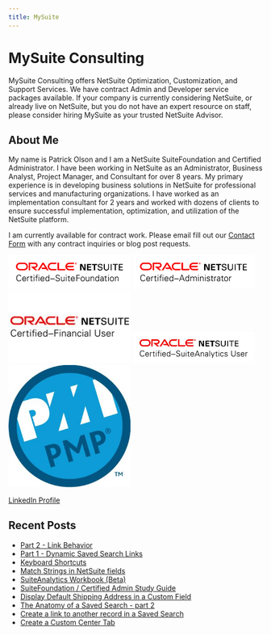 ```yaml
---
title: MySuite
---
```


# MySuite Consulting

MySuite Consulting offers NetSuite Optimization, Customization, and Support Services. We have contract Admin and Developer service packages available.
If your company is currently considering NetSuite, or already live on NetSuite, but you do not have an expert resource on staff, please consider hiring MySuite as your trusted NetSuite Advisor.

## About Me

My name is Patrick Olson and I am a NetSuite SuiteFoundation and Certified Administrator. I have been working in NetSuite as an Administrator, Business Analyst, Project Manager, and Consultant for over 8 years. My primary experience is in developing business solutions in NetSuite for professional services and manufacturing organizations. I have worked as an implementation consultant for 2 years and worked with dozens of clients to ensure successful implementation, optimization, and utilization of the NetSuite platform.

I am currently available for contract work. Please email fill out our [Contact Form](https://mysuite.tech/about/#contact-form) with any contract inquiries or blog post requests.



<img src="./img/certfound.png" width=48%>
<img src="./img/certadmin.png" width=48%>

<img src="./img/finuser.png" width=48%>
<img src="./img/reportinguser.png" width=48%>

<img src="./img/pmp.png" width=48%>

[LinkedIn Profile](https://www.linkedin.com/in/patrick-olson-pmp-csm-137a9435/)

## Recent Posts

 - [Part 2 - Link Behavior](https://mysuite.tech/blog/popuplink_suiteanalytics.html) 
 - [Part 1 - Dynamic Saved Search Links](https://mysuite.tech/blog/dynamiclinks_suiteanalytics.html)
 - [Keyboard Shortcuts](https://mysuite.tech/blog/keyboardshortcuts.html)
 - [Match Strings in NetSuite fields](https://mysuite.tech/blog/stringmatch.html)
 - [SuiteAnalytics Workbook (Beta)](https://mysuite.tech/blog/suiteanalyticsworkbook.html)
 - [SuiteFoundation / Certified Admin Study Guide](https://mysuite.tech/blog/getcertified.html)
 - [Display Default Shipping Address in a Custom Field](https://mysuite.tech/blog/displayshipping.html)
 - [The Anatomy of a Saved Search - part 2](https://mysuite.tech/blog/searchanatomy2.html)
 - [Create a link to another record in a Saved Search](https://mysuite.tech/blog/searchlinks.html)
 - [Create a Custom Center Tab](https://mysuite.tech/blog/centertabs.html)
 
 
<div class="sharethis-inline-share-buttons"></div>
